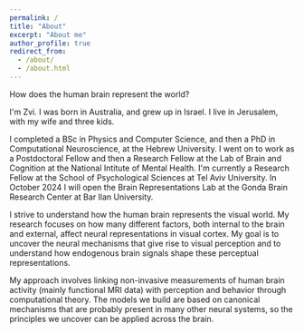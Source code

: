 ```yaml
---
permalink: /
title: "About"
excerpt: "About me"
author_profile: true
redirect_from: 
  - /about/
  - /about.html
---
```


How does the human brain represent the world?

I'm Zvi. I was born in Australia, and grew up in Israel. I live in Jerusalem, with my wife and three kids. 

I completed a BSc in Physics and Computer Science, and then a PhD in Computational Neuroscience, at the Hebrew University. I went on to work as a Postdoctoral Fellow and then a Research Fellow at the Lab of Brain and Cognition at the National Intitute of Mental Health. I'm currently a Research Fellow at the School of Psychological Sciences at Tel Aviv University. In October 2024 I will open the Brain Representations Lab at the Gonda Brain Research Center at Bar Ilan University.

I strive to understand how the human brain represents the visual world. My research focuses on how many different factors, both internal to the brain and external, affect neural representations in visual cortex. My goal is to uncover the neural mechanisms that give rise to visual perception and to understand how endogenous brain signals shape these perceptual representations. 

My approach involves linking non-invasive measurements of human brain activity (mainly functional MRI data) with perception and behavior through computational theory. The models we build are based on canonical mechanisms that are probably present in many other neural systems, so the principles we uncover can be applied across the brain.
 
